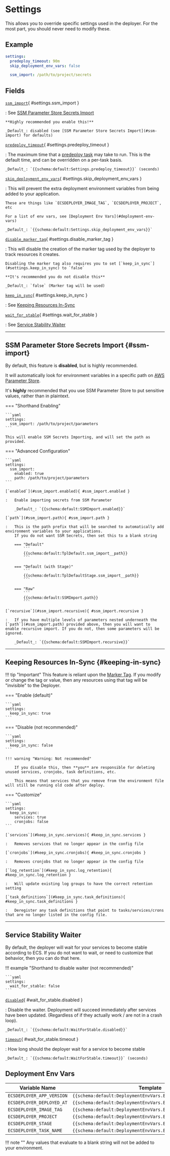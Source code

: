 # Settings

This allows you to override specific settings used in the deployer. For the most part, you should never need to modify these.


## Example

```yaml
settings:
  predeploy_timeout: 90m
  skip_deployment_env_vars: false

  ssm_import: /path/to/project/secrets
```

## Fields

[`ssm_import`](#settings.ssm_import){ #settings.ssm_import }

:   See [SSM Parameter Store Secrets Import](#ssm-import)

    **Highly recommended you enable this!**

    _Default_: disabled (see [SSM Parameter Store Secrets Import](#ssm-import) for defaults)

<!--
[`predeploy_parallel`](#settings.predeploy_parallel){ #settings.predeploy_parallel }

:   If true then [predeploy tasks](predeploy.md) will be run in parallel.
    By default, they are run sequentially. 
    If none of your tasks deploy on each other, you can speed up deployments by enabling this.

    _Default_: `{{schema:default:Settings.predeploy_parallel}}`
-->

[`predeploy_timeout`](#settings.predeploy_timeout){ #settings.predeploy_timeout }

:   The maximum time that a [predeploy task](predeploy.md) may take to run.
    This is the default time, and can be overridden on a per-task basis.

    _Default_: `{{schema:default:Settings.predeploy_timeout}}` (seconds)

[`skip_deployment_env_vars`](#settings.skip_deployment_env_vars){ #settings.skip_deployment_env_vars }

:   This will prevent the extra deployment environment variables from being added to your application.

    These are things like `ECSDEPLOYER_IMAGE_TAG`, `ECSDEPLOYER_PROJECT`, etc

    For a list of env vars, see [Deployment Env Vars](#deployment-env-vars)

    _Default_: `{{schema:default:Settings.skip_deployment_env_vars}}`


[`disable_marker_tag`](#settings.disable_marker_tag){ #settings.disable_marker_tag }

:   This will disable the creation of the marker tag used by the deployer to track resources it creates.

    Disabling the marker tag also requires you to set [`keep_in_sync`](#settings.keep_in_sync) to `false`

    **It's recommended you do not disable this**

    _Default_: `false` (Marker tag will be used)

[`keep_in_sync`](#settings.keep_in_sync){ #settings.keep_in_sync }

:   See [Keeping Resources In-Sync](#keeping-in-sync)

[`wait_for_stable`](#settings.wait_for_stable){ #settings.wait_for_stable }

:   See [Service Stability Waiter](#service-stability-waiter)

----

## SSM Parameter Store Secrets Import {#ssm-import}

By default, this feature is **disabled**, but is highly recommended.

It will automatically look for environment variables in a specific path on [AWS Parameter Store](https://docs.aws.amazon.com/systems-manager/latest/userguide/systems-manager-parameter-store.html).

It's **highly** recommended that you use SSM Parameter Store to put sensitive values, rather than in plaintext.

=== "Shorthand Enabling"

    ```yaml
    settings:
      ssm_import: /path/to/project/parameters
    ```

    This will enable SSM Secrets Importing, and will set the path as provided.


=== "Advanced Configuration"

    ```yaml
    settings:
      ssm_import:
        enabled: true
        path: /path/to/project/parameters
    ```

    [`enabled`](#ssm_import.enabled){ #ssm_import.enabled }

    :   Enable importing secrets from SSM Parameter

        _Default_: `{{schema:default:SSMImport.enabled}}`

    [`path`](#ssm_import.path){ #ssm_import.path }

    :   This is the path prefix that will be searched to automatically add environment variables to your applications.
        If you do not want SSM Secrets, then set this to a blank string

        === "Default"
            ```
            {{schema:default:TplDefault.ssm_import__path}}
            ```
        
        === "Default (with Stage)"
            ```
            {{schema:default:TplDefaultStage.ssm_import__path}}
            ```

        === "Raw"
            ```
            {{schema:default:SSMImport.path}}
            ```

    [`recursive`](#ssm_import.recursive){ #ssm_import.recursive }

    :   If you have multiple levels of parameters nested underneath the [`path`](#ssm_import.path) provided above, then you will want to enable recursive import. If you do not, then some parameters will be ignored.

        _Default_: `{{schema:default:SSMImport.recursive}}`


----

## Keeping Resources In-Sync {#keeping-in-sync}

!!! tip "Important"
    This feature is reliant upon the [Marker Tag](naming.md#naming.marker_tag_key). If you modify or change the tag or value, then any resources using that tag will be "invisible" to the Deployer.

=== "Enable (default)"

    ```yaml
    settings:
      keep_in_sync: true
    ```

=== "Disable (not recommended)"

    ```yaml
    settings:
      keep_in_sync: false
    ```

    !!! warning "Warning: Not recommended"

        If you disable this, then **you** are responsible for deleting unused services, cronjobs, task definitions, etc.

        This means that services that you remove from the environment file will still be running old code after deploy.

=== "Customize"

    ```yaml
    settings:
      keep_in_sync:
        services: true
        cronjobs: false
    ```

    [`services`](#keep_in_sync.services){ #keep_in_sync.services }

    :   Removes services that no longer appear in the config file

    [`cronjobs`](#keep_in_sync.cronjobs){ #keep_in_sync.cronjobs }

    :   Removes cronjobs that no longer appear in the config file

    [`log_retention`](#keep_in_sync.log_retention){ #keep_in_sync.log_retention }

    :   Will update existing log groups to have the correct retention setting

    [`task_definitions`](#keep_in_sync.task_definitions){ #keep_in_sync.task_definitions }

    :   Deregister any task definitions that point to tasks/services/crons that are no longer listed in the config file.

----

## Service Stability Waiter

By default, the deployer will wait for your services to become stable according to ECS. If you do not want to wait, or need to customize that behavior, then you can do that here.

!!! example "Shorthand to disable waiter (not recommended)"

    ```yaml
    settings:
      wait_for_stable: false
    ```


[`disabled`](#wait_for_stable.disabled){ #wait_for_stable.disabled }

:   Disable the waiter. Deployment will succeed immediately after services have been updated. (Regardless of if they actually work / are not in a crash loop).

    _Default_: `{{schema:default:WaitForStable.disabled}}`

[`timeout`](#wait_for_stable.timeout){ #wait_for_stable.timeout }

:   How long should the deployer wait for a service to become stable

    _Default_: `{{schema:default:WaitForStable.timeout}}` (seconds)

<!-- [`individually`](#wait_for_stable.individually){ #wait_for_stable.individually }

:   X -->

## Deployment Env Vars

<div class="tbl-nowrap-key tbl-normal-font" markdown>

Variable Name             | Template
--------------------------|------
`ECSDEPLOYER_APP_VERSION` | `{{schema:default:DeploymentEnvVars.ECSDEPLOYER_APP_VERSION}}`
`ECSDEPLOYER_DEPLOYED_AT` | `{{schema:default:DeploymentEnvVars.ECSDEPLOYER_DEPLOYED_AT}}`
`ECSDEPLOYER_IMAGE_TAG`   | `{{schema:default:DeploymentEnvVars.ECSDEPLOYER_IMAGE_TAG}}`
`ECSDEPLOYER_PROJECT`     | `{{schema:default:DeploymentEnvVars.ECSDEPLOYER_PROJECT}}`
`ECSDEPLOYER_STAGE`       | `{{schema:default:DeploymentEnvVars.ECSDEPLOYER_STAGE}}`
`ECSDEPLOYER_TASK_NAME`   | `{{schema:default:DeploymentEnvVars.ECSDEPLOYER_TASK_NAME}}`

</div>

!!! note ""
    Any values that evaluate to a blank string will not be added to your environment.